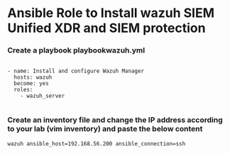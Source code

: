 # Ansible Role to Install wazuh SIEM Unified XDR and SIEM protection

### Create a playbook playbookwazuh.yml 
```

- name: Install and configure Wazuh Manager
  hosts: wazuh
  become: yes
  roles:
    - wazuh_server
                                      
```

### Create an inventory file and change the IP address according to your lab (vim inventory) and paste the below content

```
wazuh ansible_host=192.168.56.200 ansible_connection=ssh
```

